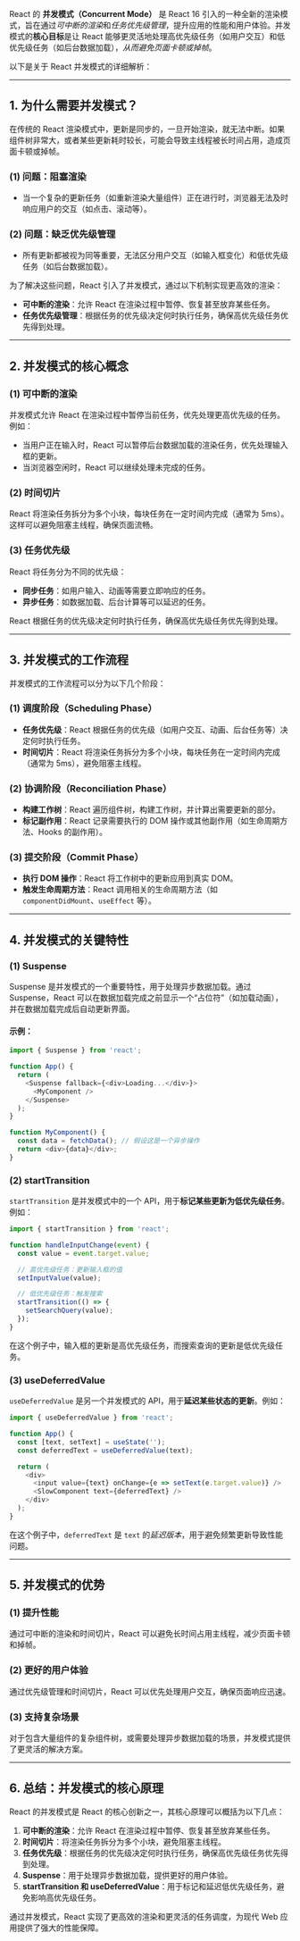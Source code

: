 React 的 **并发模式（Concurrent Mode）** 是 React 16 引入的一种全新的渲染模式，旨在通过*可中断的渲染*和*任务优先级管理*，提升应用的性能和用户体验。并发模式的**核心目标**是让 React 能够更灵活地处理高优先级任务（如用户交互）和低优先级任务（如后台数据加载），*从而避免页面卡顿或掉帧*。

以下是关于 React 并发模式的详细解析：

---

## 1. **为什么需要并发模式？**
在传统的 React 渲染模式中，更新是同步的，一旦开始渲染，就无法中断。如果组件树非常大，或者某些更新耗时较长，可能会导致主线程被长时间占用，造成页面卡顿或掉帧。

### (1) **问题：阻塞渲染**
- 当一个复杂的更新任务（如重新渲染大量组件）正在进行时，浏览器无法及时响应用户的交互（如点击、滚动等）。
  
### (2) **问题：缺乏优先级管理**
- 所有更新都被视为同等重要，无法区分用户交互（如输入框变化）和低优先级任务（如后台数据加载）。

为了解决这些问题，React 引入了并发模式，通过以下机制实现更高效的渲染：
- **可中断的渲染**：允许 React 在渲染过程中暂停、恢复甚至放弃某些任务。
- **任务优先级管理**：根据任务的优先级决定何时执行任务，确保高优先级任务优先得到处理。

---

## 2. **并发模式的核心概念**

### (1) **可中断的渲染**
并发模式允许 React 在渲染过程中暂停当前任务，优先处理更高优先级的任务。例如：
- 当用户正在输入时，React 可以暂停后台数据加载的渲染任务，优先处理输入框的更新。
- 当浏览器空闲时，React 可以继续处理未完成的任务。

### (2) **时间切片**
React 将渲染任务拆分为多个小块，每块任务在一定时间内完成（通常为 5ms）。这样可以避免阻塞主线程，确保页面流畅。

### (3) **任务优先级**
React 将任务分为不同的优先级：
- **同步任务**：如用户输入、动画等需要立即响应的任务。
- **异步任务**：如数据加载、后台计算等可以延迟的任务。

React 根据任务的优先级决定何时执行任务，确保高优先级任务优先得到处理。

---

## 3. **并发模式的工作流程**

并发模式的工作流程可以分为以下几个阶段：

### (1) **调度阶段（Scheduling Phase）**
- **任务优先级**：React 根据任务的优先级（如用户交互、动画、后台任务等）决定何时执行任务。
- **时间切片**：React 将渲染任务拆分为多个小块，每块任务在一定时间内完成（通常为 5ms），避免阻塞主线程。

### (2) **协调阶段（Reconciliation Phase）**
- **构建工作树**：React 遍历组件树，构建工作树，并计算出需要更新的部分。
- **标记副作用**：React 记录需要执行的 DOM 操作或其他副作用（如生命周期方法、Hooks 的副作用）。

### (3) **提交阶段（Commit Phase）**
- **执行 DOM 操作**：React 将工作树中的更新应用到真实 DOM。
- **触发生命周期方法**：React 调用相关的生命周期方法（如 `componentDidMount`、`useEffect` 等）。

---

## 4. **并发模式的关键特性**

### (1) **Suspense**
Suspense 是并发模式的一个重要特性，用于处理异步数据加载。通过 Suspense，React 可以在数据加载完成之前显示一个“占位符”（如加载动画），并在数据加载完成后自动更新界面。

#### 示例：
```javascript
import { Suspense } from 'react';

function App() {
  return (
    <Suspense fallback={<div>Loading...</div>}>
      <MyComponent />
    </Suspense>
  );
}

function MyComponent() {
  const data = fetchData(); // 假设这是一个异步操作
  return <div>{data}</div>;
}
```

### (2) **startTransition**
`startTransition` 是并发模式中的一个 API，用于**标记某些更新为低优先级任务**。例如：
```javascript
import { startTransition } from 'react';

function handleInputChange(event) {
  const value = event.target.value;

  // 高优先级任务：更新输入框的值
  setInputValue(value);

  // 低优先级任务：触发搜索
  startTransition(() => {
    setSearchQuery(value);
  });
}
```
在这个例子中，输入框的更新是高优先级任务，而搜索查询的更新是低优先级任务。

### (3) **useDeferredValue**
`useDeferredValue` 是另一个并发模式的 API，用于**延迟某些状态的更新**。例如：
```javascript
import { useDeferredValue } from 'react';

function App() {
  const [text, setText] = useState('');
  const deferredText = useDeferredValue(text);

  return (
    <div>
      <input value={text} onChange={e => setText(e.target.value)} />
      <SlowComponent text={deferredText} />
    </div>
  );
}
```
在这个例子中，`deferredText` 是 `text` 的*延迟版本*，用于避免频繁更新导致性能问题。

---

## 5. **并发模式的优势**

### (1) **提升性能**
通过可中断的渲染和时间切片，React 可以避免长时间占用主线程，减少页面卡顿和掉帧。

### (2) **更好的用户体验**
通过优先级管理和时间切片，React 可以优先处理用户交互，确保页面响应迅速。

### (3) **支持复杂场景**
对于包含大量组件的复杂组件树，或需要处理异步数据加载的场景，并发模式提供了更灵活的解决方案。

---

## 6. **总结：并发模式的核心原理**
React 的并发模式是 React 的核心创新之一，其核心原理可以概括为以下几点：
1. **可中断的渲染**：允许 React 在渲染过程中暂停、恢复甚至放弃某些任务。
2. **时间切片**：将渲染任务拆分为多个小块，避免阻塞主线程。
3. **任务优先级**：根据任务的优先级决定何时执行任务，确保高优先级任务优先得到处理。
4. **Suspense**：用于处理异步数据加载，提供更好的用户体验。
5. **startTransition 和 useDeferredValue**：用于标记和延迟低优先级任务，避免影响高优先级任务。

通过并发模式，React 实现了更高效的渲染和更灵活的任务调度，为现代 Web 应用提供了强大的性能保障。